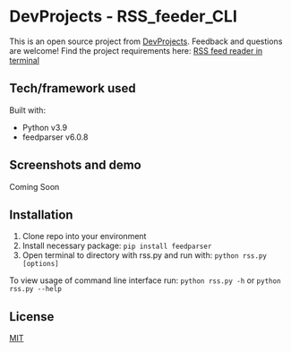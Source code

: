 # DevProjects - RSS_feeder_CLI

This is an open source project from [DevProjects](http://www.codementor.io/projects). Feedback and questions are welcome!
Find the project requirements here: [RSS feed reader in terminal](https://www.codementor.io/projects/tool/rss-feed-reader-in-terminal-atx32jp82q)

## Tech/framework used
Built with: 
- Python v3.9
- feedparser v6.0.8

## Screenshots and demo
Coming Soon

## Installation
1. Clone repo into your environment
2. Install necessary package: ```pip install feedparser```
4. Open terminal to directory with rss.py and run with: ```python rss.py [options]```

To view usage of command line interface run: ```python rss.py -h``` or ```python rss.py --help```

## License
[MIT](https://choosealicense.com/licenses/mit/)
